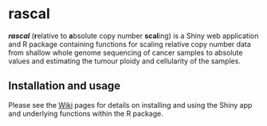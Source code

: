 # rascal

**_rascal_** (**r**elative to **a**bsolute copy number **scal**ing) is a Shiny web application and R package containing functions for scaling relative copy number data from shallow whole genome sequencing of cancer samples to absolute values and estimating the tumour ploidy and cellularity of the samples.

## Installation and usage

Please see the [Wiki](https://github.com/crukci-bioinformatics/rascal/wiki) pages for details on installing and using the Shiny app and underlying functions within the R package.





